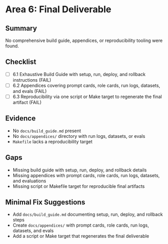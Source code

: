 # Area 6: Final Deliverable

## Summary
No comprehensive build guide, appendices, or reproducibility tooling were found.

## Checklist
- [ ] 6.1 Exhaustive Build Guide with setup, run, deploy, and rollback instructions (FAIL)
- [ ] 6.2 Appendices covering prompt cards, role cards, run logs, datasets, and evals (FAIL)
- [ ] 6.3 Reproducibility via one script or Make target to regenerate the final artifact (FAIL)

## Evidence
- No `docs/build_guide.md` present
- No `docs/appendices/` directory with run logs, datasets, or evals
- `Makefile` lacks a reproducibility target

## Gaps
- Missing build guide with setup, run, deploy, and rollback details
- Missing appendices with prompt cards, role cards, run logs, datasets, and evaluations
- Missing script or Makefile target for reproducible final artifacts

## Minimal Fix Suggestions
- Add `docs/build_guide.md` documenting setup, run, deploy, and rollback steps
- Create `docs/appendices/` with prompt cards, role cards, run logs, datasets, and evals
- Add a script or Make target that regenerates the final deliverable
